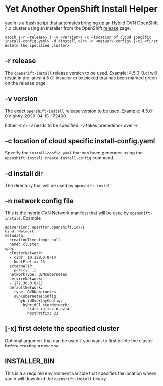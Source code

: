 # Yet Another OpenShift Install Helper
yaoih is a bash script that automates bringing up an Hybrid OVN OpenShift 4.x cluster using an installer from the 
OpenShift [release](https://openshift-release.svc.ci.openshift.org/) page.

```
yaoih (-r <release> | -v <version>) -c <location of cloud specific install-config.yaml> -d <install dir> -n <network config> [-x] <first delete the specified cluster>
```
## -r release
The `openshift-install` release version to be used. Example: 4.5.0-0.ci will result in the latest 4.5 CI installer to be
picked that has been marked green on the release page.

## -v version
The exact `openshift-install` release version to be used. Example: 4.5.0-0.nightly-2020-04-15-172400. 

Either -r or -v needs to be specified. -v takes precedence over -r.

## -c location of cloud specific install-config.yaml
Specify the `install-config.yaml` that has been generated using the `openshift-install create install-config` command.

## -d install dir
The directory that will be used by `openshift-install`.

## -n network config file
This is the hybrid OVN Network manifest that will be used by `openshift-install`. Example:
```
apiVersion: operator.openshift.io/v1
kind: Network
metadata:
  creationTimestamp: null
  name: cluster
spec:
  clusterNetwork:
  - cidr: 10.128.0.0/14
    hostPrefix: 23
  externalIP:
    policy: {}
  networkType: OVNKubernetes
  serviceNetwork:
  - 172.30.0.0/16
  defaultNetwork:
    type: OVNKubernetes
    ovnKubernetesConfig:
      hybridOverlayConfig:
        hybridClusterNetwork:
        - cidr: 10.132.0.0/14
          hostPrefix: 23
```

## [-x] first delete the specified cluster
Optional argument that can be used if you want to first delete the cluster before creating a new one.

## INSTALLER_BIN
This is a a required environment variable that specifies the location where yaoih will download the `openshift-install`
binary
